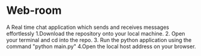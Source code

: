 # Web-room
A Real time chat application which sends and receives messages effortlessly
1.Download the repository onto your local machine.
2. Open your terminal and cd into the repo.
3. Run the python application using  the command "python main.py"
4.Open the local host address on your browser.
